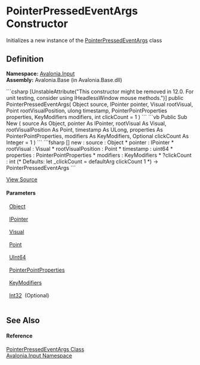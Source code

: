 # PointerPressedEventArgs Constructor


Initializes a new instance of the <a href="T_Avalonia_Input_PointerPressedEventArgs">PointerPressedEventArgs</a> class



## Definition
**Namespace:** <a href="N_Avalonia_Input">Avalonia.Input</a>  
**Assembly:** Avalonia.Base (in Avalonia.Base.dll)

<Tabs groupId="api-code-preview">
<TabItem value="csharp" label="C#">
```csharp
[UnstableAttribute("This constructor might be removed in 12.0. For unit testing, consider using IHeadlessWindow mouse methods.")]
public PointerPressedEventArgs(
	Object source,
	IPointer pointer,
	Visual rootVisual,
	Point rootVisualPosition,
	ulong timestamp,
	PointerPointProperties properties,
	KeyModifiers modifiers,
	int clickCount = 1
)
```
</TabItem>
<TabItem value="vb" label="VB">
```vb
<UnstableAttribute("This constructor might be removed in 12.0. For unit testing, consider using IHeadlessWindow mouse methods.")>
Public Sub New ( 
	source As Object,
	pointer As IPointer,
	rootVisual As Visual,
	rootVisualPosition As Point,
	timestamp As ULong,
	properties As PointerPointProperties,
	modifiers As KeyModifiers,
	Optional clickCount As Integer = 1
)
```
</TabItem>
<TabItem value="fsharp" label="F#">
```fsharp
[<UnstableAttribute("This constructor might be removed in 12.0. For unit testing, consider using IHeadlessWindow mouse methods.")>]
new : 
        source : Object * 
        pointer : IPointer * 
        rootVisual : Visual * 
        rootVisualPosition : Point * 
        timestamp : uint64 * 
        properties : PointerPointProperties * 
        modifiers : KeyModifiers * 
        ?clickCount : int 
(* Defaults:
        let _clickCount = defaultArg clickCount 1
*)
-> PointerPressedEventArgs
```
</TabItem>
</Tabs>



<a href="https://github.com/AvaloniaUI/Avalonia/tree/master/src/Avalonia.Base/Input/PointerEventArgs.cs#L172" title="View the source code">View Source</a>



#### Parameters
<dl><dt>  <a href="https://learn.microsoft.com/dotnet/api/system.object" target="_blank" rel="noopener noreferrer">Object</a></dt><dd> </dd><dt>  <a href="T_Avalonia_Input_IPointer">IPointer</a></dt><dd> </dd><dt>  <a href="T_Avalonia_Visual">Visual</a></dt><dd> </dd><dt>  <a href="T_Avalonia_Point">Point</a></dt><dd> </dd><dt>  <a href="https://learn.microsoft.com/dotnet/api/system.uint64" target="_blank" rel="noopener noreferrer">UInt64</a></dt><dd> </dd><dt>  <a href="T_Avalonia_Input_PointerPointProperties">PointerPointProperties</a></dt><dd> </dd><dt>  <a href="T_Avalonia_Input_KeyModifiers">KeyModifiers</a></dt><dd> </dd><dt>  <a href="https://learn.microsoft.com/dotnet/api/system.int32" target="_blank" rel="noopener noreferrer">Int32</a>  (Optional)</dt><dd> </dd></dl>

## See Also


#### Reference
<a href="T_Avalonia_Input_PointerPressedEventArgs">PointerPressedEventArgs Class</a>  
<a href="N_Avalonia_Input">Avalonia.Input Namespace</a>  

